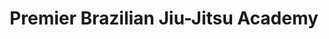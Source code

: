 ---
layout: home
lang: en
title: "Premier Brazilian Jiu-Jitsu Academy"
description: "Join Armada BJJ for world-class Brazilian Jiu-Jitsu training in a welcoming, family-friendly environment. All levels welcome."
---